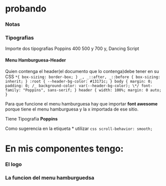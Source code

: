 # probando

### Notas

### Tipografias

Importe dos tipografias Poppins 400 500 y 700 y, Dancing Script

#### Menu Hamburguesa-Header

Quien contenga el header(el documento que lo contenga)debe tener en su CSS
`*{
  box-sizing: border-box;
  }
  _,
  _::after,
  _::before {
  box-sizing: inherit;
  }
  :root {
  --header-bg-color: #13171c;
  }
  body {
  margin: 0;
  padding: 0;
  /_ background-color: var(--header-bg-color); \*/
  font-family: "Poppins", sans-serif;
  }
  header {
  width: 100%;
  margin: 0 auto;
  }
 `

Para que funcione el menu hamburguesa hay que importar **font awesome** porque tiene el menu hamburguesa y la x importada de ese sitio.

Tiene Tipografia **Poppins**

Como sugerencia en la etiqueta \* utilizar `css scroll-behavior: smooth;`

# En mis componentes tengo:

### El logo

### La funcion del menu hamburguedsa

